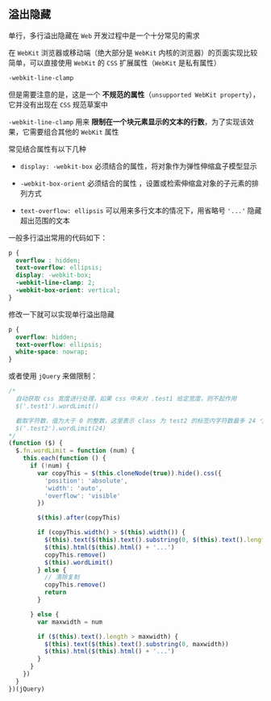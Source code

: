 




## 溢出隐藏

单行，多行溢出隐藏在 `Web` 开发过程中是一个十分常见的需求

在 `WebKit` 浏览器或移动端（绝大部分是 `WebKit` 内核的浏览器）的页面实现比较简单，可以直接使用 `WebKit` 的 `CSS` 扩展属性（`WebKit` 是私有属性） 

<!--more-->

```css
-webkit-line-clamp
```

但是需要注意的是，这是一个 **不规范的属性**（`unsupported WebKit property`），它并没有出现在 `CSS` 规范草案中

`-webkit-line-clamp` 用来 **限制在一个块元素显示的文本的行数**，为了实现该效果，它需要组合其他的 `WebKit` 属性

常见结合属性有以下几种

* `display: -webkit-box`  必须结合的属性，将对象作为弹性伸缩盒子模型显示

* `-webkit-box-orient`  必须结合的属性 ，设置或检索伸缩盒对象的子元素的排列方式

* `text-overflow: ellipsis`  可以用来多行文本的情况下，用省略号 `'...'` 隐藏超出范围的文本


一般多行溢出常用的代码如下：

```css
p {
  overflow : hidden;
  text-overflow: ellipsis;
  display: -webkit-box;
  -webkit-line-clamp: 2;
  -webkit-box-orient: vertical;
}
```

修改一下就可以实现单行溢出隐藏

```css
p {
  overflow: hidden;
  text-overflow: ellipsis;
  white-space: nowrap;
}
```

或者使用 `jQuery` 来做限制：

```js
/* 
  自动获取 css 宽度进行处理，如果 css 中未对 .test1 给定宽度，则不起作用
  $('.test1').wordLimit()

  截取字符数，值为大于 0 的整数，这里表示 class 为 test2 的标签内字符数最多 24 个
  $('.test2').wordLimit(24)
*/
(function ($) {
  $.fn.wordLimit = function (num) {
    this.each(function () {
      if (!num) {
        var copyThis = $(this.cloneNode(true)).hide().css({
          'position': 'absolute',
          'width': 'auto',
          'overflow': 'visible'
        })

        $(this).after(copyThis)

        if (copyThis.width() > $(this).width()) {
          $(this).text($(this).text().substring(0, $(this).text().length - 4))
          $(this).html($(this).html() + '...')
          copyThis.remove()
          $(this).wordLimit()
        } else {
          // 清除复制
          copyThis.remove()
          return
        }

      } else {
        var maxwidth = num

        if ($(this).text().length > maxwidth) {
          $(this).text($(this).text().substring(0, maxwidth))
          $(this).html($(this).html() + '...')
        }
      }
    })
  }
})(jQuery)
```

